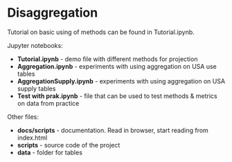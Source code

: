 # Disaggregation
Tutorial on basic using of methods can be found in Tutorial.ipynb.

Jupyter notebooks:
- **Tutorial.ipynb** - demo file with different methods for projection
- **Aggregation.ipynb** - experiments with using aggregation on USA use tables
- **AggregationSupply.ipynb** - experiments with using aggregation on USA supply tables
- **Test with prak.ipynb** - file that can be used to test methods & metrics on data from practice

Other files:
- **docs/scripts** - documentation. Read in browser, start reading from index.html
- **scripts** - source code of the project
- **data** - folder for tables

